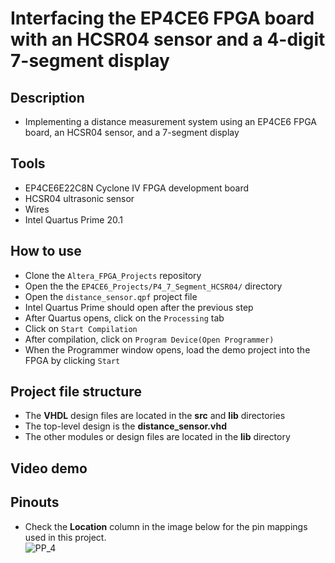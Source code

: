 # Interfacing the EP4CE6 FPGA board with an HCSR04 sensor and a 4-digit 7-segment display  

## Description    
- Implementing a distance measurement system using an EP4CE6 FPGA board, an HCSR04 sensor, and a 7-segment display

## Tools  
- EP4CE6E22C8N Cyclone IV FPGA development board
- HCSR04 ultrasonic sensor
- Wires  
- Intel Quartus Prime 20.1  

## How to use  
- Clone the ``Altera_FPGA_Projects`` repository  
- Open the the ``EP4CE6_Projects/P4_7_Segment_HCSR04/`` directory  
- Open the ``distance_sensor.qpf`` project file  
- Intel Quartus Prime should open after the previous step  
- After Quartus opens, click on the ``Processing`` tab  
- Click on ``Start Compilation``  
- After compilation, click on ``Program Device(Open Programmer)``  
- When the Programmer window opens, load the demo project into the FPGA by clicking ``Start`` 

## Project file structure  
- The **VHDL** design files are located in the **src** and **lib** directories  
- The top-level design is the **distance_sensor.vhd**  
- The other modules or design files are located in the **lib** directory  

## Video demo  

## Pinouts  
- Check the **Location** column in the image below for the pin mappings used in this project.    
![PP_4](https://github.com/MUDAL/Altera_FPGA_Projects/assets/46250887/15e88835-f6bf-49bd-af3e-d34e7ea3d236)  



